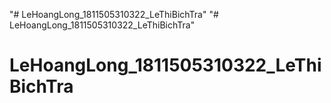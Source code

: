 "# LeHoangLong_1811505310322_LeThiBichTra" 
"# LeHoangLong_1811505310322_LeThiBichTra" 
# LeHoangLong_1811505310322_LeThiBichTra
